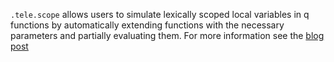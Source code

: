 `.tele.scope` allows users to simulate lexically scoped
local variables in q functions by automatically extending
functions with the necessary parameters and partially
evaluating them. For more information see the
[blog post](https://symfun.wordpress.com/2016/06/26/telescope-simulating-lexical-scope-in-q/)
